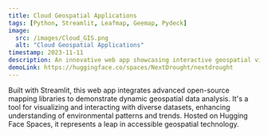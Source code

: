 ```yaml
---
title: Cloud Geospatial Applications
tags: [Python, Streamlit, Leafmap, Geemap, Pydeck]
image:
  src: /images/Cloud_GIS.png
  alt: "Cloud Geospatial Applications"
timestamp: 2023-11-11
description: An innovative web app showcasing interactive geospatial visualizations using Streamlit and libraries like Leafmap, Geemap, Pydeck, and Kepler.gl.
demoLink: https://huggingface.co/spaces/NextDrought/nextdrought
---
```


Built with Streamlit, this web app integrates advanced open-source mapping libraries to demonstrate dynamic geospatial data analysis. It's a tool for visualizing and interacting with diverse datasets, enhancing understanding of environmental patterns and trends. Hosted on Hugging Face Spaces, it represents a leap in accessible geospatial technology.
